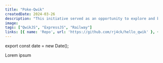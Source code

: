 ```yaml
---
title: "Poke-Qwik"
createdDate: 2024-03-26
description: "This initiative served as an opportunity to explore and become acquainted with Qwik's capabilities, leveraging the advantages of ExpressJS for agile and efficient implementation. Additionally, by utilizing Railway as the hosting platform, a robust and scalable development environment was ensured for the project."
image:
tags: ["QwikJS", "ExpressJS", "Railway"]
links: [{ name: 'Repo', url: 'https://github.com/rj4ck/hello_qwik' }, { name: 'Public page', url: 'https://helloqwik-production.up.railway.app'}]
---
```


export const date = new Date();

Lorem ipsum
